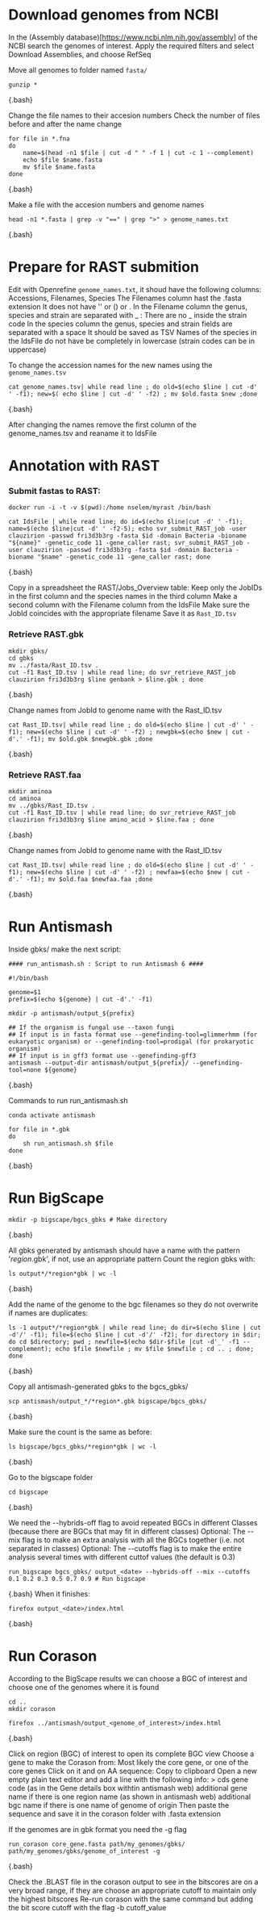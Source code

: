# Download genomes from NCBI
In the (Assembly database)[https://www.ncbi.nlm.nih.gov/assembly] of the NCBI search the genomes of interest.
Apply the required filters and select Download Assemblies, and choose RefSeq

Move all genomes to folder named `fasta/`
~~~
gunzip *
~~~
{.bash}

Change the file names to their accesion numbers
Check the number of files before and after the name change
~~~
for file in *.fna 
do
    name=$(head -n1 $file | cut -d " " -f 1 | cut -c 1 --complement)
    echo $file $name.fasta
    mv $file $name.fasta
done
~~~
{.bash}

Make a file with the accesion numbers and genome names
~~~
head -n1 *.fasta | grep -v "==" | grep ">" > genome_names.txt
~~~
{.bash}

# Prepare for RAST submition
Edit with Openrefine `genome_names.txt`, it shoud have the following columns: Accessions, Filenames, Species
    The Filenames column hast the .fasta extension
    It does not have '' or () or . 
    In the Filename column the genus, species and strain are separated with _ : There are no _ inside the strain code
    In the species column the genus, species and strain fields are separated with a space
    It should be saved as TSV
    Names of the species in the IdsFile do not have be completely in lowercase (strain codes can be in uppercase)

To change the accession names for the new names using the `genome_names.tsv`
~~~
cat genome_names.tsv| while read line ; do old=$(echo $line | cut -d' ' -f1); new=$( echo $line | cut -d' ' -f2) ; mv $old.fasta $new ;done
~~~
{.bash}

After changing the names remove the first column of the genome_names.tsv and reaname it to IdsFile

# Annotation with RAST 

### Submit fastas to RAST:
~~~
docker run -i -t -v $(pwd):/home nselem/myrast /bin/bash

cat IdsFile | while read line; do id=$(echo $line|cut -d' ' -f1); name=$(echo $line|cut -d' ' -f2-5); echo svr_submit_RAST_job -user clauzirion -passwd fri3d3b3rg -fasta $id -domain Bacteria -bioname "${name}" -genetic_code 11 -gene_caller rast; svr_submit_RAST_job -user clauzirion -passwd fri3d3b3rg -fasta $id -domain Bacteria -bioname "$name" -genetic_code 11 -gene_caller rast; done
~~~
{.bash}

Copy in a spreadsheet the RAST/Jobs_Overview table: 
    Keep only the JobIDs in the first column and the species names in the third column
    Make a second column with the Filename column from the IdsFile
    Make sure the JobId coincides with the appropriate filename
    Save it as `Rast_ID.tsv`


### Retrieve RAST.gbk
~~~
mkdir gbks/
cd gbks
mv ../fasta/Rast_ID.tsv .
cut -f1 Rast_ID.tsv | while read line; do svr_retrieve_RAST_job clauzirion fri3d3b3rg $line genbank > $line.gbk ; done
~~~
{.bash}

Change names from JobId to genome name with the Rast_ID.tsv
~~~
cat Rast_ID.tsv| while read line ; do old=$(echo $line | cut -d' ' -f1); new=$(echo $line | cut -d' ' -f2) ; newgbk=$(echo $new | cut -d'.' -f1); mv $old.gbk $newgbk.gbk ;done
~~~
{.bash}

### Retrieve RAST.faa
~~~
mkdir aminoa
cd aminoa
mv ../gbks/Rast_ID.tsv .
cut -f1 Rast_ID.tsv | while read line; do svr_retrieve_RAST_job clauzirion fri3d3b3rg $line amino_acid > $line.faa ; done
~~~
{.bash}

Change names from JobId to genome name with the Rast_ID.tsv
~~~
cat Rast_ID.tsv| while read line ; do old=$(echo $line | cut -d' ' -f1); new=$(echo $line | cut -d' ' -f2) ; newfaa=$(echo $new | cut -d'.' -f1); mv $old.faa $newfaa.faa ;done
~~~
{.bash}


# Run Antismash

Inside gbks/ make the next script:
~~~ 
#### run_antismash.sh : Script to run Antismash 6 ####

#!/bin/bash

genome=$1
prefix=$(echo ${genome} | cut -d'.' -f1)

mkdir -p antismash/output_${prefix}

## If the organism is fungal use --taxon fungi
## If input is in fasta format use --genefinding-tool=glimmerhmm (for eukaryotic organism) or --genefinding-tool=prodigal (for prokaryotic organism)
## If input is in gff3 format use --genefinding-gff3
antismash --output-dir antismash/output_${prefix}/ --genefinding-tool=none ${genome}
~~~
{.bash}

Commands to run run_antismash.sh 

~~~
conda activate antismash

for file in *.gbk
do
    sh run_antismash.sh $file
done
~~~
{.bash}

# Run BigScape

~~~
mkdir -p bigscape/bgcs_gbks # Make directory
~~~
{.bash}

All gbks generated by antismash should have a name with the pattern '*region*.gbk', if not, use an appropriate pattern
Count the region gbks with:
~~~
ls output*/*region*gbk | wc -l
~~~
{.bash}

Add the name of the genome to the bgc filenames so they do not overwrite if names are duplicates:
~~~
ls -1 output*/*region*gbk | while read line; do dir=$(echo $line | cut -d'/' -f1); file=$(echo $line | cut -d'/' -f2); for directory in $dir; do cd $directory; pwd ; newfile=$(echo $dir-$file |cut -d'_' -f1 --complement); echo $file $newfile ; mv $file $newfile ; cd .. ; done; done
~~~
{.bash}

Copy all antismash-generated gbks to the bgcs_gbks/
~~~
scp antismash/output_*/*region*.gbk bigscape/bgcs_gbks/ 
~~~
{.bash}

Make sure the count is the same as before:
~~~
ls bigscape/bgcs_gbks/*region*gbk | wc -l
~~~
{.bash}

Go to the bigscape folder
~~~
cd bigscape
~~~
{.bash}

We need the --hybrids-off flag to avoid repeated BGCs in different Classes (because there are BGCs that may fit in different classes)
Optional: The --mix flag is to make an extra analysis with all the BGCs together (i.e. not separated in classes)
Optional: The --cutoffs flag is to make the entire analysis several times with different cuttof values (the default is 0.3)
~~~
run_bigscape bgcs_gbks/ output_<date> --hybrids-off --mix --cutoffs 0.1 0.2 0.3 0.5 0.7 0.9 # Run bigscape
~~~
{.bash}
When it finishes:
~~~
firefox output_<date>/index.html
~~~
{.bash}

# Run Corason
According to the BigScape results we can choose a BGC of interest and choose one of the genomes where it is found
~~~
cd ..
mkdir corason

firefox ../antismash/output_<genome_of_interest>/index.html
~~~
{.bash}

Click on region (BGC) of interest to open its complete BGC view
Choose a gene to make the Corason from: Most likely the core gene, or one of the core genes
Click on it and on AA sequence: Copy to clipboard
Open a new empty plain text editor and add a line with the following info:
     > 
     cds gene code (as in the Gene details box withtin antismash web)
     additional gene name if there is one
     region name (as shown in antismash web)
     additional bgc name if there is one
     name of genome of origin
Then paste the sequence and save it in the corason folder with .fasta extension

If the genomes are in gbk format you need the -g flag
~~~
run_corason core_gene.fasta path/my_genomes/gbks/ path/my_genomes/gbks/genome_of_interest -g
~~~
{.bash}

Check the .BLAST file in the corason output to see in the bitscores are on a very broad range, if they are choose an appropriate cutoff to maintain only the highest bitscores
Re-run corason with the same command but adding the bit score cutoff with the flag -b cutoff_value




